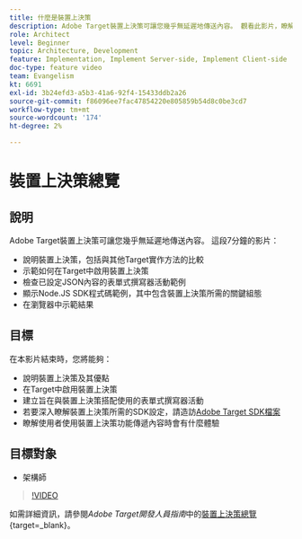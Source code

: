 ```yaml
---
title: 什麼是裝置上決策
description: Adobe Target裝置上決策可讓您幾乎無延遲地傳送內容。 觀看此影片，瞭解裝置上決策以及如何啟用它。
role: Architect
level: Beginner
topic: Architecture, Development
feature: Implementation, Implement Server-side, Implement Client-side
doc-type: feature video
team: Evangelism
kt: 6691
exl-id: 3b24efd3-a5b3-41a6-92f4-15433ddb2a26
source-git-commit: f86096ee7fac47854220e805859b54d8c0be3cd7
workflow-type: tm+mt
source-wordcount: '174'
ht-degree: 2%

---
```


# 裝置上決策總覽

## 說明

Adobe Target裝置上決策可讓您幾乎無延遲地傳送內容。 這段7分鐘的影片：

* 說明裝置上決策，包括與其他Target實作方法的比較
* 示範如何在Target中啟用裝置上決策
* 檢查已設定JSON內容的表單式撰寫器活動範例
* 顯示Node.JS SDK程式碼範例，其中包含裝置上決策所需的關鍵組態
* 在瀏覽器中示範結果

## 目標

在本影片結束時，您將能夠：

* 說明裝置上決策及其優點
* 在Target中啟用裝置上決策
* 建立旨在與裝置上決策搭配使用的表單式撰寫器活動
* 若要深入瞭解裝置上決策所需的SDK設定，請造訪[Adobe Target SDK檔案](https://adobetarget-sdks.gitbook.io/docs/on-device-decisioning/introduction-to-on-device-decisioning)
* 瞭解使用者使用裝置上決策功能傳遞內容時會有什麼體驗

## 目標對象

* 架構師

>[!VIDEO](https://video.tv.adobe.com/v/329032/?quality=12)

如需詳細資訊，請參閱&#x200B;*Adobe Target開發人員指南*&#x200B;中的[裝置上決策總覽](https://experienceleague.adobe.com/docs/target-dev/developer/server-side/on-device-decisioning/overview.html){target=_blank}。
